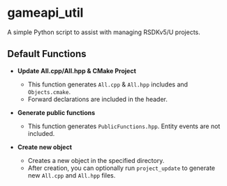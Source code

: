 # gameapi_util
A simple Python script to assist with managing RSDKv5/U projects.

## Default Functions

- **Update All.cpp/All.hpp & CMake Project**
  - This function generates `All.cpp` & `All.hpp` includes and `Objects.cmake`.
  - Forward declarations are included in the header.

- **Generate public functions**
  - This function generates `PublicFunctions.hpp`. Entity events are not included.

- **Create new object**
  - Creates a new object in the specified directory.
  - After creation, you can optionally run `project_update` to generate new `All.cpp` and `All.hpp` files.
